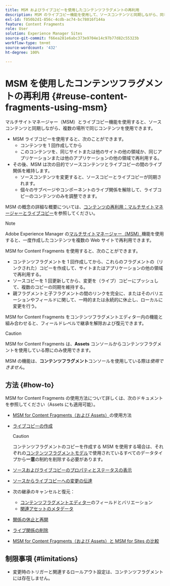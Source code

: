 ```yaml
---
title: MSM およびライブコピーを使用したコンテンツフラグメントの再利用
description: MSM のライブコピー機能を使用して、ソースコンテンツと同期しながら、同じまたは類似のコンテンツフラグメントコンテンツを複数の場所で使用する方法について説明します。
exl-id: f050b2d1-856c-4cdb-ac74-bc78016f144a
feature: Content Fragments
role: User
solution: Experience Manager Sites
source-git-commit: f66ea281e6abc373e9704e14c97b77d82c55323b
workflow-type: tm+mt
source-wordcount: '432'
ht-degree: 100%

---
```


# MSM を使用したコンテンツフラグメントの再利用 {#reuse-content-fragments-using-msm}

マルチサイトマネージャー（MSM）とライブコピー機能を使用すると、ソースコンテンツと同期しながら、複数の場所で同じコンテンツを使用できます。

* MSM ライブコピーを使用すると、次のことができます。
   * コンテンツを 1 回作成してから
   * このコンテンツを、同じサイトまたは他のサイトの他の領域か、同じアプリケーションまたは他のアプリケーションの他の領域で再利用する。
* その後、MSM は次の目的でソースコンテンツとライブコピーの間のライブ関係を維持します。
   * ソースコンテンツを変更すると、ソースコピーとライブコピーが同期されます。
   * 個々のサブページやコンポーネントのライブ関係を解除して、ライブコピーのコンテンツのみを調整できます。

MSM の概念の詳細な概要については、[コンテンツの再利用：マルチサイトマネージャーとライブコピー](/help/sites-cloud/administering/msm/overview.md)を参照してください。

>[!NOTE]
>
>Adobe Experience Manager の[マルチサイトマネージャー（MSM）](/help/sites-cloud/administering/msm/overview.md)機能を使用すると、一度作成したコンテンツを複数の Web サイトで再利用できます。

MSM for Content Fragments を使用すると、次のことができます。

* コンテンツフラグメントを 1 回作成してから、これらのフラグメントの（リンクされた）コピーを作成して、サイトまたはアプリケーションの他の領域で再利用する。
* ソースコピーを 1 回更新してから、変更を（ライブ）コピーにプッシュして、複数のコピーの同期を維持する。
* 親フラグメントと子フラグメントの間のリンクを完全に、またはそのバリエーションやフィールドに関して、一時的または永続的に休止し、ローカルに変更を行う。

MSM for Content Fragments をコンテンツフラグメントエディター内の機能と組み合わせると、フィールドレベルで継承を解除および復元できます。

>[!CAUTION]
>
>MSM for Content Fragments は、**Assets** コンソールからコンテンツフラグメントを使用している際にのみ使用できます。
>
>MSM の機能は、**コンテンツフラグメント**&#x200B;コンソールを使用している際は&#x200B;*使用できません*。

## 方法 {#how-to}

MSM for Content Fragments の使用方法について詳しくは、次のドキュメントを参照してください（Assets にも適用可能）。

* [MSM for Content Fragments（および Assets）](/help/assets/reuse-assets-using-msm.md)の使用方法

* [ライブコピーの作成](/help/assets/reuse-assets-using-msm.md)

  >[!CAUTION]
  >
  >コンテンツフラグメントのコピーを作成する MSM を使用する場合は、それぞれの[コンテンツフラグメントモデル](/help/assets/content-fragments/content-fragments-models.md)で使用されているすべてのデータタイプから&#x200B;**一意**&#x200B;の制約を削除する必要があります。

* [ソースおよびライブコピーのプロパティとステータスの表示](/help/assets/reuse-assets-using-msm.md#properties)
* [ソースからライブコピーへの変更の伝達](/help/assets/reuse-assets-using-msm.md#rollout-sync)
* 次の継承のキャンセルと復元：
   * [コンテンツフラグメントエディター](/help/assets/content-fragments/content-fragments-variations.md#inheritance)のフィールドとバリエーション
   * [関連アセットのメタデータ](/help/assets/content-fragments/content-fragments-variations.md#canceling-reenabling-inheritance-individual-items)
* [関係の休止と再開](/help/assets/reuse-assets-using-msm.md#suspend-resume)
* [ライブ関係の削除](/help/assets/reuse-assets-using-msm.md#detach)
* [MSM for Content Fragments（および Assets）と MSM for Sites の比較](/help/assets/reuse-assets-using-msm.md#comparison)

## 制限事項 {#limitations}

* 変更時のトリガーと関連するロールアウト設定は、コンテンツフラグメントには存在しません。
